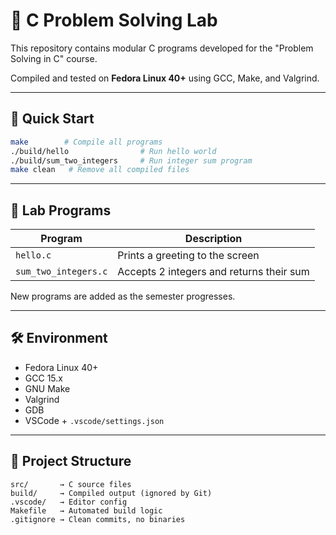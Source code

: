 # 🧠 C Problem Solving Lab

This repository contains modular C programs developed for the "Problem Solving in C" course.

Compiled and tested on **Fedora Linux 40+** using GCC, Make, and Valgrind.

---

## 🚀 Quick Start

```bash
make        # Compile all programs
./build/hello                # Run hello world
./build/sum_two_integers     # Run integer sum program
make clean   # Remove all compiled files
```

---

## 🧪 Lab Programs

| Program                  | Description                    |
|--------------------------|--------------------------------|
| `hello.c`                | Prints a greeting to the screen |
| `sum_two_integers.c`     | Accepts 2 integers and returns their sum |

New programs are added as the semester progresses.

---

## 🛠️ Environment

- Fedora Linux 40+
- GCC 15.x
- GNU Make
- Valgrind
- GDB
- VSCode + `.vscode/settings.json`

---

## 📂 Project Structure

```
src/       → C source files  
build/     → Compiled output (ignored by Git)  
.vscode/   → Editor config  
Makefile   → Automated build logic  
.gitignore → Clean commits, no binaries
```
